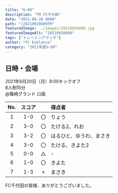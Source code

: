 ```yaml
---
title: "U-09"
description: "TM FC千代田"
date: "2021-09-20 0800"
path: "/20210920U09TM"
featuredImage: ../images/20210920U09.jpg
featuredImageAlt: "20210920U09"
tags: ["トレーニングマッチ"]
author: "FC Esblanco"
category: "2021年度U-09"
---
```


## 日時・会場

2021年9月20日（月）8:00キックオフ<br>
8人制15分<br>
@篠崎グランド ロ面

| No.| スコア |   | 得点者  |
|:--:|:------:|:-:|:--------|
| 1  | 1-0 | 〇 |りょう|
| 2  | 3-0 | 〇 |たける2、れお|
| 3  | 3-2 | 〇 |はるひと、ゆうわ、まさき|
| 4  | 3-0 | 〇 |たける、きよた2|
| 5  | 0-0 | △ |-|
| 6  | 1-0 | 〇 |きよた|
| 7  | 1-3 | × |まさき|

FC千代田の皆様、ありがとうございました。